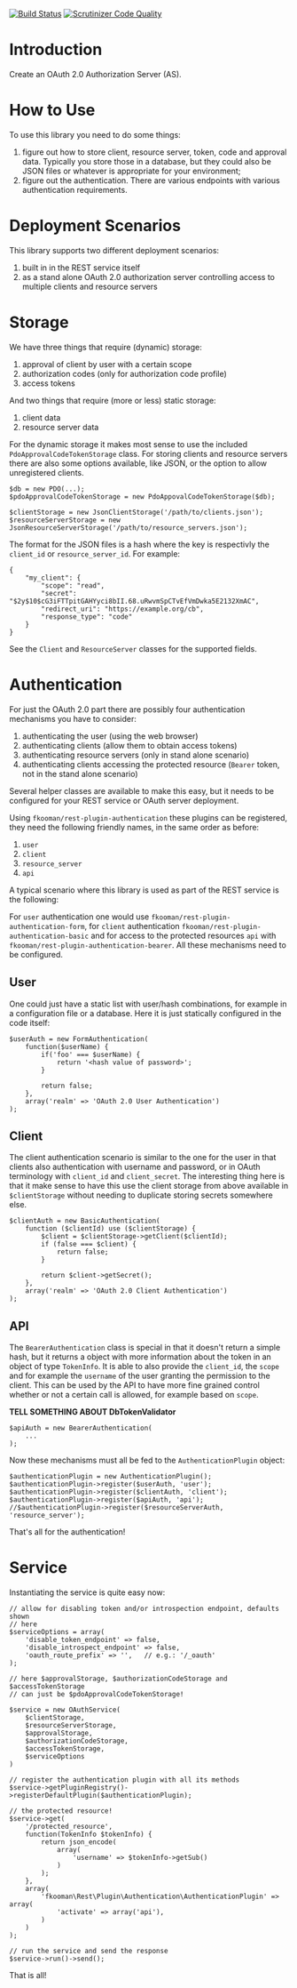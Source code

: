 [![Build Status](https://travis-ci.org/fkooman/php-lib-oauth.svg)](https://travis-ci.org/fkooman/php-lib-oauth)
[![Scrutinizer Code Quality](https://scrutinizer-ci.com/g/fkooman/php-lib-oauth/badges/quality-score.png?b=master)](https://scrutinizer-ci.com/g/fkooman/php-lib-oauth/?branch=master)

# Introduction
Create an OAuth 2.0 Authorization Server (AS). 

# How to Use
To use this library you need to do some things:

1. figure out how to store client, resource server, token, code and approval
   data. Typically you store those in a database, but they could also be JSON
   files or whatever is appropriate for your environment;
2. figure out the authentication. There are various endpoints with various 
   authentication requirements.

# Deployment Scenarios
This library supports two different deployment scenarios:

1. built in in the REST service itself
2. as a stand alone OAuth 2.0 authorization server controlling access to 
   multiple clients and resource servers

# Storage
We have three things that require (dynamic) storage:

1. approval of client by user with a certain scope
2. authorization codes (only for authorization code profile)
3. access tokens

And two things that require (more or less) static storage:

1. client data
2. resource server data

For the dynamic storage it makes most sense to use the included 
`PdoApprovalCodeTokenStorage` class. For storing clients and resource servers
there are also some options available, like JSON, or the option to allow 
unregistered clients.

    $db = new PDO(...);
    $pdoApprovalCodeTokenStorage = new PdoAppovalCodeTokenStorage($db);

    $clientStorage = new JsonClientStorage('/path/to/clients.json');
    $resourceServerStorage = new JsonResourceServerStorage('/path/to/resource_servers.json');

The format for the JSON files is a hash where the key is respectivly the 
`client_id` or `resource_server_id`. For example:

    {
        "my_client": {
            "scope": "read",
            "secret": "$2y$10$cG3iFTTpitGAHYyci8bII.68.uRwvmSpCTvEfVmDwka5E2132XmAC",
            "redirect_uri": "https://example.org/cb",
            "response_type": "code"
        }
    }

See the `Client` and `ResourceServer` classes for the supported fields.

# Authentication
For just the OAuth 2.0 part there are possibly four authentication mechanisms 
you have to consider:

1. authenticating the user (using the web browser)
2. authenticating clients (allow them to obtain access tokens)
3. authenticating resource servers (only in stand alone scenario)
4. authenticating clients accessing the protected resource (`Bearer` token, 
   not in the stand alone scenario)

Several helper classes are available to make this easy, but it needs to be 
configured for your REST service or OAuth server deployment.

Using `fkooman/rest-plugin-authentication` these plugins can be registered, 
they need the following friendly names, in the same order as before:

1. `user`
2. `client`
3. `resource_server`
4. `api`

A typical scenario where this library is used as part of the REST service is 
the following:

For `user` authentication one would use 
`fkooman/rest-plugin-authentication-form`, for `client` authentication 
`fkooman/rest-plugin-authentication-basic` and for access to the protected 
resources `api` with `fkooman/rest-plugin-authentication-bearer`. All these
mechanisms need to be configured.

## User
One could just have a static list with user/hash combinations, for example
in a configuration file or a database. Here it is just statically configured
in the code itself:

    $userAuth = new FormAuthentication(
        function($userName) {
            if('foo' === $userName) {
                return '<hash value of password>';
            }

            return false;
        },
        array('realm' => 'OAuth 2.0 User Authentication')
    );

## Client
The client authentication scenario is similar to the one for the user in that
clients also authentication with username and password, or in OAuth terminology
with `client_id` and `client_secret`. The interesting thing here is that it 
make sense to have this use the client storage from above available in 
`$clientStorage` without needing to duplicate storing secrets somewhere else.

    $clientAuth = new BasicAuthentication(
        function ($clientId) use ($clientStorage) {
            $client = $clientStorage->getClient($clientId);
            if (false === $client) {
                return false;
            }

            return $client->getSecret();
        },
        array('realm' => 'OAuth 2.0 Client Authentication')
    );

## API
The `BearerAuthentication` class is special in that it doesn't return a simple
hash, but it returns a object with more information about the token in an 
object of type `TokenInfo`. It is able to also provide the `client_id`, the 
`scope` and for example the `username` of the user granting the permission to
the client. This can be used by the API to have more fine grained control 
whether or not a certain call is allowed, for example based on `scope`. 

**TELL SOMETHING ABOUT DbTokenValidator**

    $apiAuth = new BearerAuthentication(
        ...
    );

Now these mechanisms must all be fed to the `AuthenticationPlugin` object:

    $authenticationPlugin = new AuthenticationPlugin();
    $authenticationPlugin->register($userAuth, 'user');
    $authenticationPlugin->register($clientAuth, 'client');
    $authenticationPlugin->register($apiAuth, 'api');
    //$authenticationPlugin->register($resourceServerAuth, 'resource_server');

That's all for the authentication!

# Service
Instantiating the service is quite easy now:

    // allow for disabling token and/or introspection endpoint, defaults shown
    // here
    $serviceOptions = array(
        'disable_token_endpoint' => false,
        'disable_introspect_endpoint' => false,    
        'oauth_route_prefix' => '',   // e.g.: '/_oauth'
    );
 
    // here $approvalStorage, $authorizationCodeStorage and $accessTokenStorage
    // can just be $pdoApprovalCodeTokenStorage!
   
    $service = new OAuthService(
        $clientStorage,
        $resourceServerStorage,
        $approvalStorage,
        $authorizationCodeStorage,
        $accessTokenStorage,
        $serviceOptions
    )

    // register the authentication plugin with all its methods
    $service->getPluginRegistry()->registerDefaultPlugin($authenticationPlugin); 

    // the protected resource!
    $service->get(
        '/protected_resource',
        function(TokenInfo $tokenInfo) {
            return json_encode(
                array(
                    'username' => $tokenInfo->getSub()
                )
            );
        },
        array(
            'fkooman\Rest\Plugin\Authentication\AuthenticationPlugin' => array(
                'activate' => array('api'),
            )
        )
    );

    // run the service and send the response
    $service->run()->send();

That is all!

